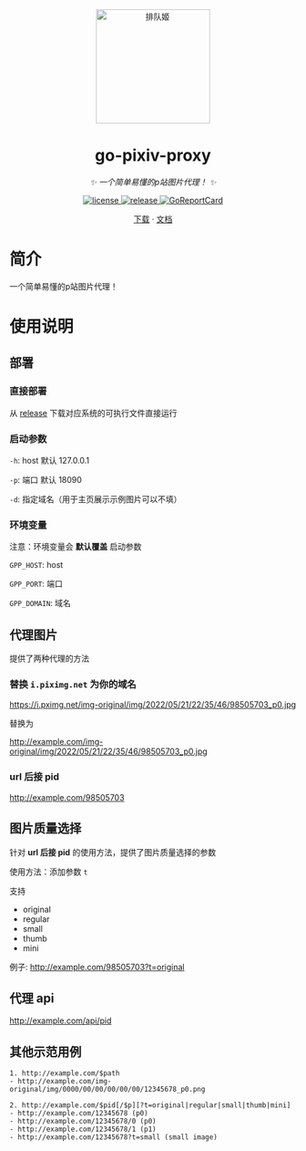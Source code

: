 <div align="center">

<img src="https://user-images.githubusercontent.com/36563862/175779656-fbd1bd56-e0e1-46db-b028-0e33d018792e.png" width="200" height="200" alt="排队姬">

# go-pixiv-proxy
_✨ 一个简单易懂的p站图片代理！ ✨_

</div>

<p align="center">
  <a href="https://raw.githubusercontent.com/Akegarasu/go-pixiv-proxy/master/LICENSE">
    <img src="https://img.shields.io/github/license/Akegarasu/go-pixiv-proxy" alt="license">
  </a>
  <a href="https://github.com/Akegarasu/go-pixiv-proxy/releases">
    <img src="https://img.shields.io/github/v/release/Akegarasu/go-pixiv-proxy?color=blueviolet&include_prereleases" alt="release">
  </a>
  <a href="https://goreportcard.com/report/github.com/Akegarasu/go-pixiv-proxy">
    <img src="https://goreportcard.com/badge/github.com/Akegarasu/go-pixiv-proxy" alt="GoReportCard">
  </a>
</p>

<p align="center">
  <a href="https://github.com/Akegarasu/go-pixiv-proxy/releases">下载</a>
  ·
  <a href="https://github.com/Akegarasu/go-pixiv-proxy/blob/main/README.md">文档</a>
</p>

# 简介

一个简单易懂的p站图片代理！

# 使用说明

## 部署

### 直接部署

从 [release](https://github.com/Akegarasu/go-pixiv-proxy/releases) 下载对应系统的可执行文件直接运行

### 启动参数

`-h`: host 默认 127.0.0.1

`-p`: 端口 默认 18090

`-d`: 指定域名（用于主页展示示例图片可以不填）

### 环境变量

注意：环境变量会 **默认覆盖** 启动参数

`GPP_HOST`: host

`GPP_PORT`: 端口

`GPP_DOMAIN`: 域名


## 代理图片

提供了两种代理的方法

### 替换 `i.piximg.net` 为你的域名

https://i.pximg.net/img-original/img/2022/05/21/22/35/46/98505703_p0.jpg

替换为

http://example.com/img-original/img/2022/05/21/22/35/46/98505703_p0.jpg

### url 后接 pid

http://example.com/98505703

## 图片质量选择

针对 **url 后接 pid** 的使用方法，提供了图片质量选择的参数

使用方法：添加参数 `t`

支持

- original
- regular
- small
- thumb
- mini

例子: http://example.com/98505703?t=original


## 代理 api

http://example.com/api/pid

## 其他示范用例

```
1. http://example.com/$path
- http://example.com/img-original/img/0000/00/00/00/00/00/12345678_p0.png

2. http://example.com/$pid[/$p][?t=original|regular|small|thumb|mini]
- http://example.com/12345678 (p0)
- http://example.com/12345678/0 (p0)
- http://example.com/12345678/1 (p1)
- http://example.com/12345678?t=small (small image)
```
